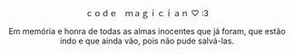<p style="text-align: center;">ｃｏｄｅ　ｍａｇｉｃｉａｎ ♡ :3</p>
<p style="text-align: center;">Em memória e honra de todas as almas inocentes que já foram, que estão indo e que ainda vão, pois não pude salvá-las.</p>
